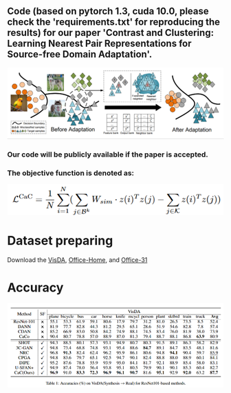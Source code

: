 ## Code (based on pytorch 1.3, cuda 10.0, please check the 'requirements.txt' for reproducing the results) for our paper 'Contrast and Clustering: Learning Nearest Pair Representations for Source-free Domain Adaptation'.
![image](https://github.com/yukilulu/CaC/blob/main/CaC.png)
### Our code will be publicly available if the paper is accepted.
### The objective function is denoted as:
![image](https://github.com/yukilulu/CaC/blob/main/loss.png)
# Dataset preparing
Download the [VisDA](http://ai.bu.edu/visda-2017/),
[Office-Home](https://www.hemanthdv.org/officeHomeDataset.html), and
[Office-31](https://github.com/jindongwang/transferlearning/blob/master/data/dataset.md#office-31)
# Accuracy
![image](https://github.com/yukilulu/CaC/blob/main/visda.png)
